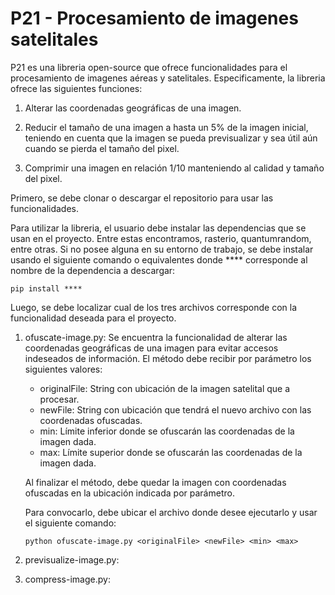 # P21 -  Procesamiento de imagenes satelitales

P21 es una libreria open-source que ofrece funcionalidades para el procesamiento de imagenes aéreas y satelitales. Especificamente, la libreria ofrece las siguientes funciones: 

1. Alterar las coordenadas geográficas de una imagen. 

2. Reducir el tamaño de una imagen a hasta un 5% de la imagen inicial, teniendo en cuenta que la imagen se pueda previsualizar y sea útil aún cuando se pierda el tamaño del pixel.

3. Comprimir una imagen en relación 1/10 manteniendo al calidad y tamaño del pixel.

Primero, se debe clonar o descargar el repositorio para usar las funcionalidades. 

Para utilizar la libreria, el usuario debe instalar las dependencias que se usan en el proyecto. Entre estas encontramos, rasterio, quantumrandom, entre otras. Si no posee alguna en su entorno de trabajo, se debe instalar usando el siguiente comando o equivalentes donde **** corresponde al nombre de la dependencia a descargar:

```
pip install ****
```

Luego, se debe localizar cual de los tres archivos corresponde con la funcionalidad deseada para el proyecto. 

1. ofuscate-image.py: Se encuentra la funcionalidad de alterar las coordenadas geográficas de una imagen para evitar accesos indeseados de información. El método debe recibir por parámetro los siguientes valores: 

   - originalFile: String con ubicación de la imagen satelital que a procesar. 
   - newFile: String con ubicación que tendrá el nuevo archivo con las coordenadas ofuscadas.
   - min: Límite inferior donde se ofuscarán las coordenadas de la imagen dada.
   - max: Límite superior donde se ofuscarán las coordenadas de la imagen dada.
   
   Al finalizar el método, debe quedar la imagen con coordenadas ofuscadas en la ubicación indicada por parámetro.
   
   Para convocarlo, debe ubicar el archivo donde desee ejecutarlo y usar el siguiente comando: 
   ```
   python ofuscate-image.py <originalFile> <newFile> <min> <max> 
   ```
   
2. previsualize-image.py:

3. compress-image.py:


